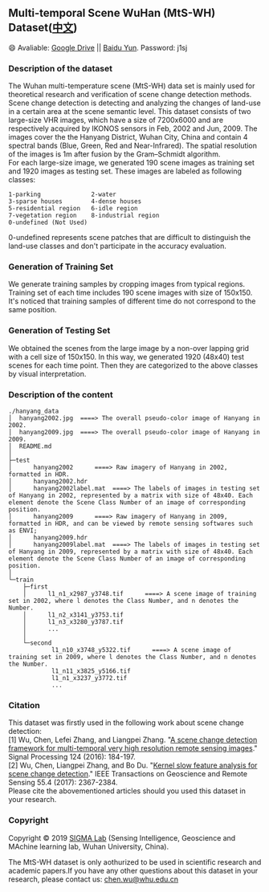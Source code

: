 ## Multi-temporal Scene WuHan (MtS-WH) Dataset([中文](https://github.com/rulixiang/HanyangDataset/blob/master/README_CHN.md))
:smile: Avaliable: [Google Drive](https://drive.google.com/open?id=1gIW35zkRA-s0nA7mx8KHiXZDSln9Wxy0) || [Baidu Yun](https://pan.baidu.com/s/1pe3mhl1AE_SBw3KbxKOHyg). Password: j1sj
### Description of the dataset
The Wuhan multi-temperature scene (MtS-WH) data set is mainly used for theoretical research and verification of scene change detection methods. Scene change detection is  detecting and analyzing the changes of land-use in a certain area at the scene semantic level.
This dataset consists of two large-size VHR images, which have a size of 7200x6000 and are respectively acquired by IKONOS sensors in Feb, 2002 and Jun, 2009. The images cover the the Hanyang District, Wuhan City, China and contain 4 spectral bands (Blue, Green, Red and Near-Infrared). The spatial resolution of the images is 1m after fusion by the Gram–Schmidt algorithm.  
For each large-size image, we generated 190 scene images as training set and 1920 images as testing set. These images are labeled as following classes:
```
1-parking              2-water             
3-sparse houses        4-dense houses      
5-residential region   6-idle region       
7-vegetation region    8-industrial region 
0-undefined (Not Used)
```
0-undefined represents scene patches that are difficult to distinguish the land-use classes and don't participate in the accuracy evaluation.
### Generation of Training Set
We generate training samples by cropping images from typical regions. Training set of each time includes 190 scene images with size of 150x150. It's noticed that training samples of different time do not correspond to the same position.

### Generation of Testing Set
We obtained the scenes from the large image by a non-over lapping grid with a cell size of 150x150. In this way, we generated 1920 (48x40) test scenes for each time point. Then they are categorized to the above classes by visual interpretation.

### Description of the content

```
./hanyang_data  
│  hanyang2002.jpg  ====> The overall pseudo-color image of Hanyang in 2002.  
│  hanyang2009.jpg  ====> The overall pseudo-color image of Hanyang in 2009.  
│  README.md  
│  
├─test  
│      hanyang2002      ====> Raw imagery of Hanyang in 2002, formatted in HDR. 
│      hanyang2002.hdr  
│      hanyang2002label.mat  ====> The labels of images in testing set of Hanyang in 2002, represented by a matrix with size of 48x40. Each element denote the Scene Class Number of an image of corresponding position.  
│      hanyang2009      ====> Raw imagery of Hanyang in 2009, formatted in HDR, and can be viewed by remote sensing softwares such as ENVI;  
│      hanyang2009.hdr    
│      hanyang2009label.mat  ====> The labels of images in testing set of Hanyang in 2009, represented by a matrix with size of 48x40. Each element denote the Scene Class Number of an image of corresponding position. 
│  
└─train  
    ├─first  
    │      l1_n1_x2987_y3748.tif      ====> A scene image of training set in 2002, where l denotes the Class Number, and n denotes the Number. 
    │      l1_n2_x3141_y3753.tif  
    │      l1_n3_x3280_y3787.tif  
    │      ...  
    │  
    └─second  
            l1_n10_x3748_y5322.tif      ====> A scene image of training set in 2009, where l denotes the Class Number, and n denotes the Number. 
            l1_n11_x3825_y5166.tif  
            l1_n1_x3237_y3772.tif  
            ...  
```
### Citation
This dataset was firstly used in the following work about scene change detection:  
[1] Wu, Chen, Lefei Zhang, and Liangpei Zhang. "[A scene change detection framework for multi-temporal very high resolution remote sensing images](https://www.sciencedirect.com/science/article/pii/S0165168415003229)." Signal Processing 124 (2016): 184-197.  
[2] Wu, Chen, Liangpei Zhang, and Bo Du. "[Kernel slow feature analysis for scene change detection](https://ieeexplore.ieee.org/document/7817860)." IEEE Transactions on Geoscience and Remote Sensing 55.4 (2017): 2367-2384.  
Please cite the abovementioned articles should you used this dataset in your research.

### Copyright
Copyright &copy; 2019 [SIGMA Lab](http://sigma.whu.edu.cn/) (Sensing Intelligence, Geoscience and MAchine learning lab, Wuhan University, China).   

The MtS-WH dataset is only aothurized to be used in scientific research and academic papers.If you have any other questions about this dataset in your research, please contact us: chen.wu@whu.edu.cn
